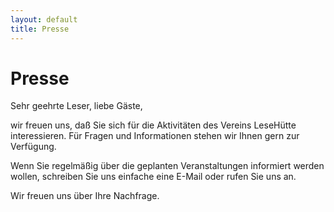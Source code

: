 ```yaml
---
layout: default
title: Presse
---
```


# Presse

Sehr geehrte Leser, liebe Gäste,


wir freuen uns, daß Sie sich für die Aktivitäten des Vereins LeseHütte interessieren.
Für Fragen und Informationen stehen wir Ihnen gern zur Verfügung.


Wenn Sie regelmäßig über die geplanten Veranstaltungen informiert werden wollen, schreiben Sie uns einfache eine E-Mail oder rufen Sie uns an.


Wir freuen uns über Ihre Nachfrage.
